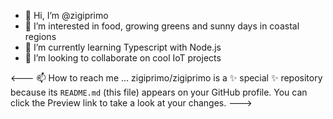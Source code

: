 - 👋 Hi, I’m @zigiprimo
- 👀 I’m interested in food, growing greens and sunny days in coastal regions
- 🌱 I’m currently learning Typescript with Node.js
- 💞️ I’m looking to collaborate on cool IoT projects

<---
📫 How to reach me ...
zigiprimo/zigiprimo is a ✨ special ✨ repository because its `README.md` (this file) appears on your GitHub profile.
You can click the Preview link to take a look at your changes.
--->
